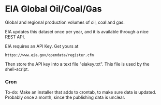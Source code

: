 # EIA Global Oil/Coal/Gas

Global and regional production volumes of oil, coal and gas.

EIA updates this dataset once per year, and it is available through a nice REST API.

EIA requires an API Key. Get yours at 

````
https://www.eia.gov/opendata/register.cfm
````

Then store the API key into a text file "eiakey.txt". This file is used by the shell-script.

### Cron

To-do: Make an installer that adds to crontab, to make sure data is updated. Probably once a month, since the publishing data is unclear.
